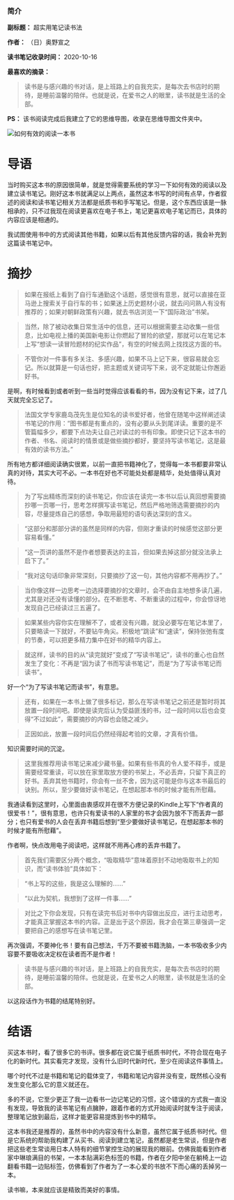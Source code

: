 ### 简介
**副标题：** 超实用笔记读书法

**作者：** （日）奥野宣之

**读书笔记收录时间：** 2020-10-16

**最喜欢的摘录：**

> 读书是与感兴趣的书对话，是上班路上的自我充实，是每次去书店时的期待，是睡前温馨的陪伴。也就是说，在爱书之人的眼里，读书就是生活的全部。

**PS：** 该书阅读完成后我建立了它的思维导图，收录在思维导图文件夹中。

![如何有效的阅读一本书](../../附件/如何有效的阅读一本书.jpg)

# 导语

当时购买这本书的原因很简单，就是觉得需要系统的学习一下如何有效的阅读以及建立读书笔记。刚好这本书就满足以上两点，虽然这本书写的时间有点早，作者叙述的阅读和读书笔记相关方法都是纸质书和手写笔记。但是，这个东西应该是一脉相承的，只不过我现在阅读更喜欢在电子书上，笔记更喜欢电子笔记而已，具体的内容应该是相通的。

我试图使用书中的方式阅读其他书籍，如果以后有其他反馈内容的话，我会补充到这篇读书笔记中。

# 摘抄

> 如果在报纸上看到了自行车通勤这个话题，感觉很有意思，就可以直接在亚马逊上搜索关于自行车的书；如果迷上历史题材小说，就去问问熟人有没有推荐的；如果对朝鲜政策有兴趣，就去书店浏览一下“国际政治”书架。

> 当然，除了被动收集日常生活中的信息，还可以根据需要主动收集一些信息，比如电视上播的美国新电影让你燃起了冒险的欲望，那就可以在笔记本上写“想读一读冒险题材的纪实作品”，有空的时候去网上找找这方面的书。

> 不管你对一件事有多关注、多感兴趣，如果不马上记下来，很容易就会忘记。所以就算是一句话也好，把主题或关键词写下来，说不定就能让你邂逅好书。

是啊，有时候看到或者听到一些当时觉得应该看看的书，因为没有记下来，过了几天就完全忘记了。

> 法国文学专家鹿岛茂先生是位知名的读书爱好者，他曾在随笔中这样阐述读书笔记的作用：“图书都是有重点的，没有必要从头到尾详读。重要的是不管篇幅多少，都要下点功夫让自己对读过的书有印象。即使只记下这本书的作者、书名、阅读时的情景或是做些摘抄都好，要坚持写读书笔记，这是最有效的读书方法。”

所有地方都详细阅读确实很累，以前一直把书籍神化了，觉得每一本书都要非常认真的对待，其实大可不必。一本书在好也不可能处处都是精华，处处值得认真对待。

> 为了写出精练而深刻的读书笔记，你应该在读完一本书以后认真回想需要摘抄哪一页哪一行，思考怎样撰写读书笔记，然后严格地筛选需要摘抄的内容，尽量提炼自己的感想，争取用最短的语句表达深刻的含义。

> “这部分和那部分讲的虽然是同样的内容，但刚才重读的时候感觉这部分更容易看懂。”

> “这一页讲的虽然不是作者想要表达的主旨，但如果去掉这部分就没法承上启下了。”

> “我对这句话印象非常深刻，只要摘抄了这一句，其他内容都不用再抄了。”

> 当你像这样一边思考一边选择要摘抄的文章时，会不由自主地想多读几遍，尤其是对还没有读懂的部分。在不断思考、不断重读的过程中，你会惊讶地发现自己已经读过三五遍了。

> 如果某些内容你实在理解不了，或者没有兴趣，就没必要写在笔记本里了，只要略读一下就好，不要钻牛角尖。积极地“跳读”和“速读”，保持张弛有度的节奏，可以把更多精力集中在好书的精华内容上。

> 就这样，读书的目的从“读完就好”变成了“写读书笔记”，读书的重心也自然发生了变化：不再是“因为读了书而写读书笔记”，而是“为了写读书笔记而读书”。

好一个“为了写读书笔记而读书”，有意思。

> 还有，如果在一本书上做了很多标记，那么在写读书笔记之前还是暂时将其放置一段时间吧。即使是读完后认为受益匪浅的书，过一段时间以后也会变得“不过如此”，需要摘抄的内容也会随之减少。

> 正因如此，放置一段时间后仍然经得起考验的文章，才真有价值。

知识需要时间的沉淀。

> 这里我推荐用读书笔记来减少藏书量。如果有些书真的令人爱不释手，或是需要经常重读，可以放在家里取放方便的书架上，不必丢弃，只留下真正的好书。丢弃其他书籍时，你会有一丝不舍，因为这可能是你与这本书最后的诀别。所以，至少要做好读书笔记，在想起那本书的时候才能有所慰藉。

我通读看到这里时，心里面由衷感叹并在很不方便记录的Kindle上写下“作者真的很爱书！”，很有意思，也许只有爱读书的人家里的书才会因为放不下而丢弃一部分；也只有爱书的人会在丢弃书籍后想到“至少要做好读书笔记，在想起那本书的时候才能有所慰藉”。

作者啊，快点改用电子阅读吧，这样就不用再心疼的丢弃书籍了。

> 首先我们需要区分两个概念，“吸取精华”意味着原封不动地吸取书上的知识，而“读书体验”具体如下：

> “书上写的这些，我是这么理解的……”

> “以此为契机，我想到了这样一件事……”

> 对比之下你会发现，只有在读完书后对书中内容做出反应，进行主动思考，才能真正掌握这本书的内容。正是出于这个原因，我才会在第三章强调一定要把自己的感想写在读书笔记里。

再次强调，不要神化书！要有自己想法，千万不要被书籍洗脑，一本书吸收多少内容要不要吸收决定权在读者而不是作者！

> 读书是与感兴趣的书对话，是上班路上的自我充实，是每次去书店时的期待，是睡前温馨的陪伴。也就是说，在爱书之人的眼里，读书就是生活的全部。

以这段话作为书籍的结尾特别好。

# 结语

买这本书时，看了很多它的书评。很多都在说它属于纸质书时代，不符合现在电子化的新时代。其实看完才发现，没有什么旧时代新时代，至少在阅读这件事情上。

哪个时代不过是书籍和笔记的载体变了，书籍和笔记内容并没有变，既然核心没有发生变化那么它的意义就还在。

多的不说，它至少更正了我一边看书一边记笔记的习惯，这个错误的方式我一直没有发现，导致我的读书笔记有点臃肿，跟着作者的方式开始阅读时就专注于阅读，整理笔记放到最后，这样才能更容易提炼到书中的精华。

这本书我还是推荐的，虽然书中的内容没有什么新意，虽然它属于纸质书时代。但是它系统的帮助我构建了从买书、阅读到建立笔记，虽然都是老生常谈，但是作者把这些老生常谈用日本人特有的细节掌控生动的展现我的眼前。仿佛我能看到作者家中琳琅满目的书架，一本本贴满彩色标签的书籍，作者在夕阳中坐在躺椅上一边翻看书籍一边贴标签，仿佛看到了作者为了一本心爱的书放不下而心痛的丢掉另一本。

读书嘛，本来就应该是精致而美好的事情。
